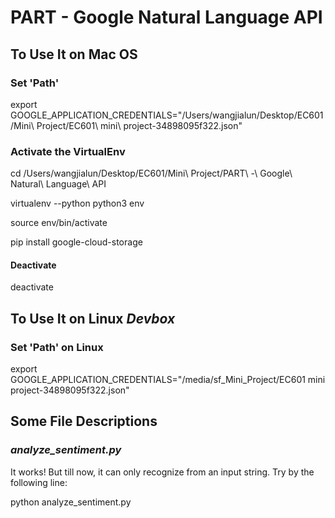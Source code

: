 # PART - Google Natural Language API



## To Use It on Mac OS

### Set 'Path'
export GOOGLE_APPLICATION_CREDENTIALS="/Users/wangjialun/Desktop/EC601/Mini\ Project/EC601\ mini\ project-34898095f322.json"

### Activate the VirtualEnv
cd /Users/wangjialun/Desktop/EC601/Mini\ Project/PART\ -\ Google\ Natural\ Language\ API

virtualenv --python python3 env

source env/bin/activate

pip install google-cloud-storage

#### Deactivate

deactivate



## To Use It on Linux ***Devbox***

### Set 'Path' on Linux
export GOOGLE_APPLICATION_CREDENTIALS="/media/sf_Mini_Project/EC601 mini project-34898095f322.json"



## Some File Descriptions

### ***analyze_sentiment.py***
It works! But till now, it can only recognize from an input string. Try by the following line:

python analyze_sentiment.py
